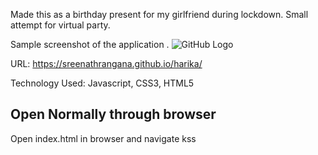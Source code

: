 Made this as a birthday present for my girlfriend during lockdown. Small attempt for virtual party.

Sample screenshot of the application .
![GitHub Logo](/images/screenshots/sample1.jpg)

URL: https://sreenathrangana.github.io/harika/

Technology Used: Javascript, CSS3, HTML5


## Open Normally through browser
Open index.html in browser and navigate kss


